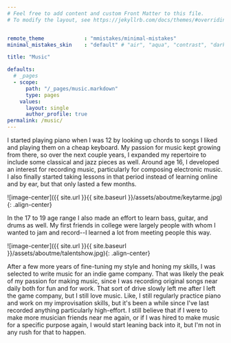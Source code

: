 ```yaml
---
# Feel free to add content and custom Front Matter to this file.
# To modify the layout, see https://jekyllrb.com/docs/themes/#overriding-theme-defaults


remote_theme             : "mmistakes/minimal-mistakes"
minimal_mistakes_skin    : "default" # "air", "aqua", "contrast", "dark", "dirt", "neon", "mint", "plum", "sunrise"

title: "Music"

defaults:
  # _pages
  - scope:
      path: "/_pages/music.markdown"
      type: pages
    values:
      layout: single
      author_profile: true
permalink: /music/
---
```

I started playing piano when I was 12 by looking up chords to songs I liked and playing them on a cheap keyboard.  My passion for music kept growing from there, so over the next couple years, I expanded my repertoire to include some classical and jazz pieces as well.  Around age 16, I developed an interest for recording music, particularly for composing electronic music.  I also finally started taking lessons in that period instead of learning online and by ear, but that only lasted a few months.

![image-center]({{ site.url }}{{ site.baseurl }}/assets/aboutme/keytarme.jpg){: .align-center}

In the 17 to 19 age range I also made an effort to learn bass, guitar, and drums as well.  My first friends in college were largely people with whom I wanted to jam and record--I learned a lot from meeting people this way.

![image-center]({{ site.url }}{{ site.baseurl }}/assets/aboutme/talentshow.jpg){: .align-center}

After a few more years of fine-tuning my style and honing my skills, I was selected to write music for an indie game company.  That was likely the peak of my passion for making music, since I was recording original songs near daily both for fun and for work.  That sort of drive slowly left me after I left the game company, but I still love music.  Like, I still regularly practice piano and work on my improvisation skills, but it's been a while since I've last recorded anything particularly high-effort.  I still believe that if I were to make more musician friends near me again, or if I was hired to make music for a specific purpose again, I would start leaning back into it, but I'm not in any rush for that to happen.